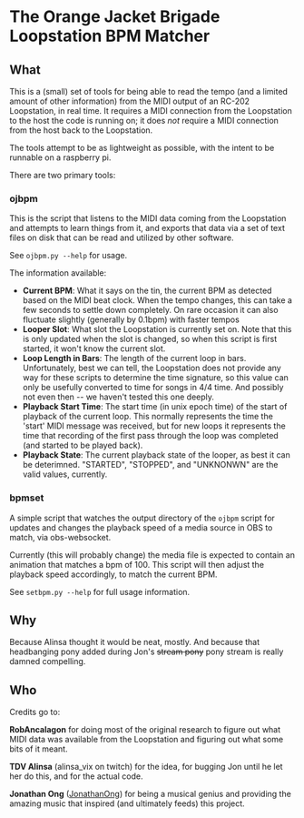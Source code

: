 # The Orange Jacket Brigade Loopstation BPM Matcher

## What

This is a (small) set of tools for being able to read the tempo (and a
limited amount of other information) from the MIDI output of an RC-202
Loopstation, in real time. It requires a MIDI connection from the
Loopstation to the host the code is running on; it does *not* require
a MIDI connection from the host back to the Loopstation.

The tools attempt to be as lightweight as possible, with the intent to
be runnable on a raspberry pi.

There are two primary tools:

### ojbpm

This is the script that listens to the MIDI data coming from the
Loopstation and attempts to learn things from it, and exports that
data via a set of text files on disk that can be read and utilized
by other software.

See `ojbpm.py --help` for usage.

The information available:

* **Current BPM**: What it says on the tin, the current BPM as detected
based on the MIDI beat clock. When the tempo changes, this can take a
few seconds to settle down completely. On rare occasion it can also
fluctuate slightly (generally by 0.1bpm) with faster tempos
* **Looper Slot**: What slot the Loopstation is currently set on. Note
that this is only updated when the slot is changed, so when this script
is first started, it won't know the current slot.
* **Loop Length in Bars**: The length of the current loop in bars.
Unfortunately, best we can tell, the Loopstation does not provide any
way for these scripts to determine the time signature, so this value
can only be usefully converted to time for songs in 4/4 time. And
possibly not even then -- we haven't tested this one deeply.
* **Playback Start Time**: The start time (in unix epoch time) of the
start of playback of the current loop. This normally represents the
time the 'start' MIDI message was received, but for new loops it
represents the time that recording of the first pass through the 
loop was completed (and started to be played back).
* **Playback State**: The current playback state of the looper, as best
it can be deterimned. "STARTED", "STOPPED", and "UNKNONWN" are the
valid values, currently.

### bpmset

A simple script that watches the output directory of the `ojbpm` script
for updates and changes the playback speed of a media source in OBS
to match, via obs-websocket.

Currently (this will probably change) the media file is expected to
contain an animation that matches a bpm of 100. This script will then
adjust the playback speed accordingly, to match the current BPM.

See `setbpm.py --help` for full usage information.

## Why

Because Alinsa thought it would be neat, mostly. And because that
headbanging pony added during Jon's ~~stream pony~~ pony stream is
really damned compelling.

## Who

Credits go to:

**RobAncalagon** for doing most of the original research to figure out
what MIDI data was available from the Loopstation and figuring out what
some bits of it meant.

**TDV Alinsa** (alinsa_vix on twitch) for the idea, for bugging Jon
until he let her do this, and for the actual code.

**Jonathan Ong** ([JonathanOng](https://twitch.tv/JonathanOng)) for
being a musical genius and providing the amazing music that inspired
(and ultimately feeds) this project.

